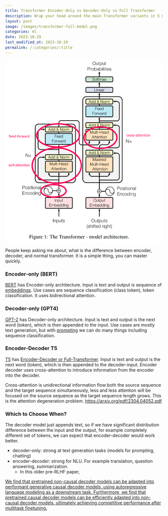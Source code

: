 ```yaml
---
title: Transformer Encoder-Only vs Decoder-Only vs Full Transformer
description: Wrap your head around the main Transformer variants in 5 minutes.
layout: post
image: /images/transformer-full-model.png
categories: ml
date: 2023-10-29
last_modified_at: 2023-10-29
permalink: /:categories/:title
---
```


![Transformer full model diagram](/images/transformer-full-model.png)


People keep asking me about, what is the difference between encoder, decoder, and normal transformer.
It is a simple thing, you can master quickly.

### Encoder-only (BERT)
[BERT](https://aclanthology.org/N19-1423/) has Encoder-only architecture.
Input is text and output is sequence of [embeddings](/ml/Embeddings-in-Machine-Learning-Explained).
Use cases are sequence classification (class token), token classification.
It uses bidirectional attention.


### Decoder-only (GPT4)
[GPT-2](https://cdn.openai.com/better-language-models/language_models_are_unsupervised_multitask_learners.pdf) has Decoder-only architecture.
Input is text and output is the next word (token), which is then appended to the input.
Use cases are mostly text generation, but with [prompting](/ml/Prompting-Techniques-That-Sqeeze-The-Best-Out-of-Your-LLM) we can do many things including sequence classification.



### Encoder-Decoder T5
[T5](https://arxiv.org/abs/1910.10683) has [Encoder-Decoder or Full-Transformer](https://arxiv.org/abs/1706.03762).
Input is text and output is the next word (token), which is then appended to the decoder-input.
Encoder decoder uses cross-attention to introduce information from the encoder into the decoder.

Cross-attention is unidirectional information flow  both the source sequence and the target sequence simultaneously, less and less attention will be focused on the source sequence as the target sequence length grows. This is the attention degeneration problem.
https://arxiv.org/pdf/2304.04052.pdf



### Which to Choose When?
The decoder model just appends text, so if we have significant distribution difference between the input and the output, for example completely different set of tokens, we can expect that encoder-decoder would work better.


- decoder-only: strong at text generation tasks (models for prompting, chatting)
- encoder-decoder: strong for NLU. For example translation, question answering, summarization.
  - In this older pre-RLHF paper,  


[We find that pretrained non-causal decoder models can be adapted into performant generative causal decoder models, using autoregressive language modeling as a downstream task. Furthermore, we find that pretrained causal decoder models can be efficiently adapted into non-causal decoder models, ultimately achieving competitive performance after multitask finetuning.](https://arxiv.org/abs/2204.05832)

